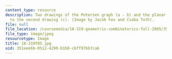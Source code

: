 ```yaml
---
content_type: resource
description: Two drawings of the Petersen graph (a - b) and the planar graph corresponding
  to the second drawing (c). (Image by Jacob Fox and Csaba Toth).
file: null
file_location: /coursemedia/18-319-geometric-combinatorics-fall-2005/351eee6b05124290b1b8cbff97bb7ca6_18-319f05.jpg
file_type: image/jpeg
resourcetype: Image
title: 18-319f05.jpg
uid: 351eee6b-0512-4290-b1b8-cbff97bb7ca6
---
```

